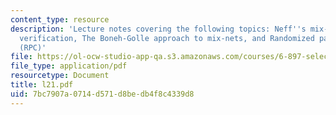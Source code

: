 ```yaml
---
content_type: resource
description: 'Lecture notes covering the following topics: Neff''s mix-net, Batch
  verification, The Boneh-Golle approach to mix-nets, and Randomized partial checking
  (RPC)'
file: https://ol-ocw-studio-app-qa.s3.amazonaws.com/courses/6-897-selected-topics-in-cryptography-spring-2004/7bc7907a0714d571d8bedb4f8c4339d8_l21.pdf
file_type: application/pdf
resourcetype: Document
title: l21.pdf
uid: 7bc7907a-0714-d571-d8be-db4f8c4339d8
---
```

